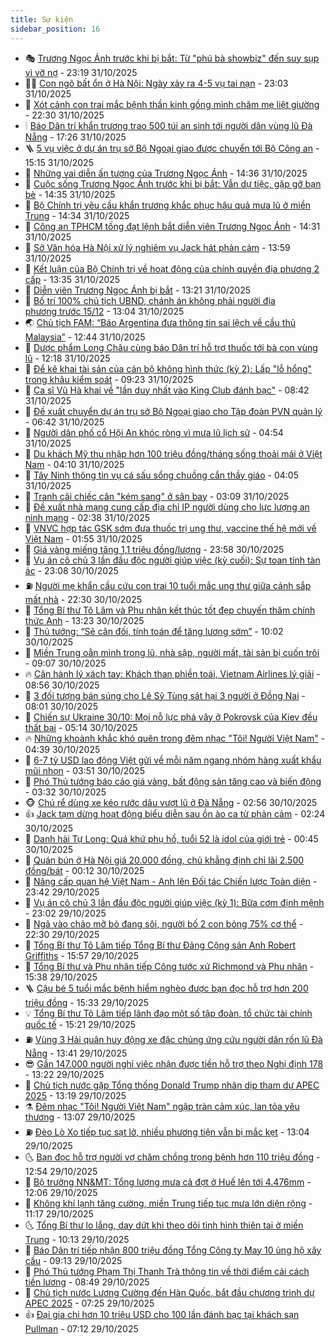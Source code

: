 ```yaml
---
title: Sự kiện
sidebar_position: 16
---
```


<!-- dantri-su-kien:START -->
- 🎭 [Trương Ngọc Ánh trước khi bị bắt: Từ &quot;phú bà showbiz&quot; đến suy sụp vì vỡ nợ](https://dantri.com.vn/giai-tri/truong-ngoc-anh-truoc-khi-bi-bat-tu-phu-ba-showbiz-den-suy-sup-vi-vo-no-20251031211023036.htm) - 23:19 31/10/2025
- 👨‍🏫 [Con ngõ bất ổn ở Hà Nội: Ngày xảy ra 4-5 vụ tai nạn](https://dantri.com.vn/doi-song/con-ngo-bat-on-o-ha-noi-ngay-xay-ra-4-5-vu-tai-nan-20251029191142688.htm) - 23:03 31/10/2025
- 🌮 [Xót cảnh con trai mắc bệnh thần kinh gồng mình chăm mẹ liệt giường](https://dantri.com.vn/tam-long-nhan-ai/xot-canh-con-trai-mac-benh-than-kinh-gong-minh-cham-me-liet-giuong-20251022223653538.htm) - 22:30 31/10/2025
- 🕯 [Báo Dân trí khẩn trương trao 500 túi an sinh tới người dân vùng lũ Đà Nẵng](https://dantri.com.vn/tam-long-nhan-ai/bao-dan-tri-khan-truong-trao-500-tui-an-sinh-toi-nguoi-dan-vung-lu-da-nang-20251031220851109.htm) - 17:26 31/10/2025
- 🪜 [5 vụ việc ở dự án trụ sở Bộ Ngoại giao được chuyển tới Bộ Công an](https://dantri.com.vn/thoi-su/5-vu-viec-o-du-an-tru-so-bo-ngoai-giao-duoc-chuyen-toi-bo-cong-an-20251031220736536.htm) - 15:15 31/10/2025
- 🐘 [Những vai diễn ấn tượng của Trương Ngọc Ánh](https://dantri.com.vn/giai-tri/nhung-vai-dien-an-tuong-cua-truong-ngoc-anh-20251031211145732.htm) - 14:36 31/10/2025
- 🤔 [Cuộc sống Trương Ngọc Ánh trước khi bị bắt: Vẫn dự tiệc, gặp gỡ bạn bè](https://dantri.com.vn/giai-tri/cuoc-song-truong-ngoc-anh-truoc-khi-bi-bat-van-du-tiec-gap-go-ban-be-20251031212321747.htm) - 14:35 31/10/2025
- 🧠 [Bộ Chính trị yêu cầu khẩn trương khắc phục hậu quả mưa lũ ở miền Trung](https://dantri.com.vn/thoi-su/bo-chinh-tri-yeu-cau-khan-truong-khac-phuc-hau-qua-mua-lu-o-mien-trung-20251031212726772.htm) - 14:34 31/10/2025
- 📝 [Công an TPHCM tống đạt lệnh bắt diễn viên Trương Ngọc Ánh](https://dantri.com.vn/phap-luat/cong-an-tphcm-tong-dat-lenh-bat-dien-vien-truong-ngoc-anh-20251031211527983.htm) - 14:31 31/10/2025
- 🦏 [Sở Văn hóa Hà Nội xử lý nghiêm vụ Jack hát phản cảm](https://dantri.com.vn/giai-tri/so-van-hoa-ha-noi-xu-ly-nghiem-vu-jack-hat-phan-cam-20251031204426942.htm) - 13:59 31/10/2025
- 🥰 [Kết luận của Bộ Chính trị về hoạt động của chính quyền địa phương 2 cấp](https://dantri.com.vn/thoi-su/ket-luan-cua-bo-chinh-tri-ve-hoat-dong-cua-chinh-quyen-dia-phuong-2-cap-20251031202204185.htm) - 13:35 31/10/2025
- 🤗 [Diễn viên Trương Ngọc Ánh bị bắt](https://dantri.com.vn/phap-luat/dien-vien-truong-ngoc-anh-bi-bat-20251031201718333.htm) - 13:21 31/10/2025
- 🌈 [Bố trí 100% chủ tịch UBND, chánh án không phải người địa phương trước 15/12](https://dantri.com.vn/thoi-su/bo-tri-100-chu-tich-ubnd-chanh-an-khong-phai-nguoi-dia-phuong-truoc-1512-20251031194930480.htm) - 13:04 31/10/2025
- 🌏 [Chủ tịch FAM: “Báo Argentina đưa thông tin sai lệch về cầu thủ Malaysia”](https://dantri.com.vn/the-thao/chu-tich-fam-bao-argentina-dua-thong-tin-sai-lech-ve-cau-thu-malaysia-20251031182923946.htm) - 12:44 31/10/2025
- 💄 [Dược phẩm Long Châu cùng báo Dân trí hỗ trợ thuốc tới bà con vùng lũ](https://dantri.com.vn/tam-long-nhan-ai/duoc-pham-long-chau-cung-bao-dan-tri-ho-tro-thuoc-toi-ba-con-vung-lu-20251031164452271.htm) - 12:18 31/10/2025
- 👺 [Để kê khai tài sản của cán bộ không hình thức &lpar;kỳ 2&rpar;: Lấp &quot;lỗ hổng&quot; trong khâu kiểm soát](https://dantri.com.vn/thoi-su/de-ke-khai-tai-san-cua-can-bo-khong-hinh-thuc-ky-2-lap-lo-hong-trong-khau-kiem-soat-20251031114812372.htm) - 09:23 31/10/2025
- 👹 [Ca sĩ Vũ Hà khai về &quot;lần duy nhất vào King Club đánh bạc&quot;](https://dantri.com.vn/phap-luat/ca-si-vu-ha-khai-ve-lan-duy-nhat-vao-king-club-danh-bac-20251031153136294.htm) - 08:42 31/10/2025
- 🌊 [Đề xuất chuyển dự án trụ sở Bộ Ngoại giao cho Tập đoàn PVN quản lý](https://dantri.com.vn/thoi-su/de-xuat-chuyen-du-an-tru-so-bo-ngoai-giao-cho-tap-doan-pvn-quan-ly-20251031130613368.htm) - 06:42 31/10/2025
- 🤠 [Người dân phố cổ Hội An khóc ròng vì mưa lũ lịch sử](https://dantri.com.vn/thoi-su/nguoi-dan-pho-co-hoi-an-khoc-rong-vi-mua-lu-lich-su-20251031111820713.htm) - 04:54 31/10/2025
- 🎊 [Du khách Mỹ thu nhập hơn 100 triệu đồng/tháng sống thoải mái ở Việt Nam](https://dantri.com.vn/du-lich/du-khach-my-thu-nhap-hon-100-trieu-dongthang-song-thoai-mai-o-viet-nam-20251031103822427.htm) - 04:10 31/10/2025
- 🐘 [Tây Ninh thông tin vụ cá sấu sổng chuồng cắn thầy giáo](https://dantri.com.vn/thoi-su/tay-ninh-thong-tin-vu-ca-sau-song-chuong-can-thay-giao-20251031105049213.htm) - 04:05 31/10/2025
- 💂 [Tranh cãi chiếc cân &quot;kém sang&quot; ở sân bay](https://dantri.com.vn/du-lich/tranh-cai-chiec-can-kem-sang-o-san-bay-20251030160824329.htm) - 03:09 31/10/2025
- 👹 [Đề xuất nhà mạng cung cấp địa chỉ IP người dùng cho lực lượng an ninh mạng](https://dantri.com.vn/thoi-su/de-xuat-nha-mang-cung-cap-dia-chi-ip-nguoi-dung-cho-luc-luong-an-ninh-mang-20251031091743705.htm) - 02:38 31/10/2025
- 🦒 [VNVC hợp tác GSK sớm đưa thuốc trị ung thư, vaccine thế hệ mới về Việt Nam](https://dantri.com.vn/thoi-su/vnvc-hop-tac-gsk-som-dua-thuoc-tri-ung-thu-vaccine-the-he-moi-ve-viet-nam-20251030121826986.htm) - 01:55 31/10/2025
- 🗽 [Giá vàng miếng tăng 1,1 triệu đồng/lượng](https://dantri.com.vn/kinh-doanh/gia-vang-mieng-tang-11-trieu-dongluong-20251031005206940.htm) - 23:58 30/10/2025
- 💄 [Vụ án cô chủ 3 lần đầu độc người giúp việc &lpar;kỳ cuối&rpar;: Sự toan tính tàn ác](https://dantri.com.vn/phap-luat/vu-an-co-chu-3-lan-dau-doc-nguoi-giup-viec-ky-cuoi-su-toan-tinh-tan-ac-20251031042543787.htm) - 23:08 30/10/2025
- ⛽️ [Người mẹ khẩn cầu cứu con trai 10 tuổi mắc ung thư giữa cảnh sắp mất nhà](https://dantri.com.vn/tam-long-nhan-ai/nguoi-me-khan-cau-cuu-con-trai-10-tuoi-mac-ung-thu-giua-canh-sap-mat-nha-20251021101904084.htm) - 22:30 30/10/2025
- 🥷 [Tổng Bí thư Tô Lâm và Phu nhân kết thúc tốt đẹp chuyến thăm chính thức Anh](https://dantri.com.vn/thoi-su/tong-bi-thu-to-lam-va-phu-nhan-ket-thuc-tot-dep-chuyen-tham-chinh-thuc-anh-20251030202327634.htm) - 13:23 30/10/2025
- 🤖 [Thủ tướng: “Sẽ cân đối, tính toán để tăng lương sớm”](https://dantri.com.vn/thoi-su/thu-tuong-se-can-doi-tinh-toan-de-tang-luong-som-20251030165227915.htm) - 10:02 30/10/2025
- 🌊 [Miền Trung oằn mình trong lũ, nhà sập, người mất, tài sản bị cuốn trôi](https://dantri.com.vn/tam-long-nhan-ai/mien-trung-oan-minh-trong-lu-nha-sap-nguoi-mat-tai-san-bi-cuon-troi-20251030131939283.htm) - 09:07 30/10/2025
- 🔥 [Cân hành lý xách tay: Khách than phiền toái, Vietnam Airlines lý giải](https://dantri.com.vn/kinh-doanh/can-hanh-ly-xach-tay-khach-than-phien-toai-vietnam-airlines-ly-giai-20251030121034331.htm) - 08:56 30/10/2025
- 🦏 [3 đối tượng bán súng cho Lê Sỹ Tùng sát hại 3 người ở Đồng Nai](https://dantri.com.vn/phap-luat/3-doi-tuong-ban-sung-cho-le-sy-tung-sat-hai-3-nguoi-o-dong-nai-20251030143019675.htm) - 08:01 30/10/2025
- 🐘 [Chiến sự Ukraine 30/10: Mọi nỗ lực phá vây ở Pokrovsk của Kiev đều thất bại](https://dantri.com.vn/the-gioi/chien-su-ukraine-3010-moi-no-luc-pha-vay-o-pokrovsk-cua-kiev-deu-that-bai-20251030115832733.htm) - 05:14 30/10/2025
- 🔥 [Những khoảnh khắc khó quên trong đêm nhạc &quot;Tôi! Người Việt Nam&quot;](https://dantri.com.vn/giai-tri/nhung-khoanh-khac-kho-quen-trong-dem-nhac-toi-nguoi-viet-nam-20251030101514899.htm) - 04:39 30/10/2025
- 💼 [6-7 tỷ USD lao động Việt gửi về mỗi năm ngang nhóm hàng xuất khẩu mũi nhọn](https://dantri.com.vn/lao-dong-viec-lam/6-7-ty-usd-lao-dong-viet-gui-ve-moi-nam-ngang-nhom-hang-xuat-khau-mui-nhon-20251030100340533.htm) - 03:51 30/10/2025
- 🚀 [Phó Thủ tướng báo cáo giá vàng, bất động sản tăng cao và biến động](https://dantri.com.vn/thoi-su/pho-thu-tuong-bao-cao-gia-vang-bat-dong-san-tang-cao-va-bien-dong-20251030101958987.htm) - 03:32 30/10/2025
- 🐵 [Chú rể dùng xe kéo rước dâu vượt lũ ở Đà Nẵng](https://dantri.com.vn/doi-song/chu-re-dung-xe-keo-ruoc-dau-vuot-lu-o-da-nang-20251030073118382.htm) - 02:56 30/10/2025
- 👍 [Jack tạm dừng hoạt động biểu diễn sau ồn ào ca từ phản cảm](https://dantri.com.vn/giai-tri/jack-tam-dung-hoat-dong-bieu-dien-sau-on-ao-ca-tu-phan-cam-20251030091739780.htm) - 02:24 30/10/2025
- 🚦 [Danh hài Tự Long: Quá khứ phụ hồ, tuổi 52 là idol của giới trẻ](https://dantri.com.vn/giai-tri/danh-hai-tu-long-qua-khu-phu-ho-tuoi-52-la-idol-cua-gioi-tre-20251030065830909.htm) - 00:45 30/10/2025
- 🥸 [Quán bún ở Hà Nội giá 20.000 đồng, chủ khẳng định chỉ lãi 2.500 đồng/bát](https://dantri.com.vn/du-lich/quan-bun-o-ha-noi-gia-20000-dong-chu-khang-dinh-chi-lai-2500-dongbat-20251029211347248.htm) - 00:12 30/10/2025
- 🥷 [Nâng cấp quan hệ Việt Nam - Anh lên Đối tác Chiến lược Toàn diện](https://dantri.com.vn/thoi-su/nang-cap-quan-he-viet-nam-anh-len-doi-tac-chien-luoc-toan-dien-20251030064159709.htm) - 23:42 29/10/2025
- 🤡 [Vụ án cô chủ 3 lần đầu độc người giúp việc &lpar;kỳ 1&rpar;: Bữa cơm định mệnh](https://dantri.com.vn/phap-luat/vu-an-co-chu-3-lan-dau-doc-nguoi-giup-viec-ky-1-bua-com-dinh-menh-20251030055200101.htm) - 23:02 29/10/2025
- 🥳 [Ngã vào chảo mỡ bò đang sôi, người bố 2 con bỏng 75% cơ thể](https://dantri.com.vn/tam-long-nhan-ai/nga-vao-chao-mo-bo-dang-soi-nguoi-bo-2-con-bong-75-co-the-20251023164339984.htm) - 22:30 29/10/2025
- 🤩 [Tổng Bí thư Tô Lâm tiếp Tổng Bí thư Đảng Cộng sản Anh Robert Griffiths](https://dantri.com.vn/thoi-su/tong-bi-thu-to-lam-tiep-tong-bi-thu-dang-cong-san-anh-robert-griffiths-20251029225703881.htm) - 15:57 29/10/2025
- 🎡 [Tổng Bí thư và Phu nhân tiếp Công tước xứ Richmond và Phu nhân](https://dantri.com.vn/thoi-su/tong-bi-thu-va-phu-nhan-tiep-cong-tuoc-xu-richmond-va-phu-nhan-20251029222903584.htm) - 15:38 29/10/2025
- 🪜 [Cậu bé 5 tuổi mắc bệnh hiểm nghèo được bạn đọc hỗ trợ hơn 200 triệu đồng](https://dantri.com.vn/tam-long-nhan-ai/cau-be-5-tuoi-mac-benh-hiem-ngheo-duoc-ban-doc-ho-tro-hon-200-trieu-dong-20251029211604357.htm) - 15:33 29/10/2025
- 💡 [Tổng Bí thư Tô Lâm tiếp lãnh đạo một số tập đoàn, tổ chức tài chính quốc tế](https://dantri.com.vn/thoi-su/tong-bi-thu-to-lam-tiep-lanh-dao-mot-so-tap-doan-to-chuc-tai-chinh-quoc-te-20251029222118424.htm) - 15:21 29/10/2025
- ⛽️ [Vùng 3 Hải quân huy động xe đặc chủng ứng cứu người dân rốn lũ Đà Nẵng](https://dantri.com.vn/thoi-su/vung-3-hai-quan-huy-dong-xe-dac-chung-ung-cuu-nguoi-dan-ron-lu-da-nang-20251029200658491.htm) - 13:41 29/10/2025
- 😎 [Gần 147.000 người nghỉ việc nhận được tiền hỗ trợ theo Nghị định 178](https://dantri.com.vn/thoi-su/gan-147000-nguoi-nghi-viec-nhan-duoc-tien-ho-tro-theo-nghi-dinh-178-20251029200746979.htm) - 13:22 29/10/2025
- 🗽 [Chủ tịch nước gặp Tổng thống Donald Trump nhân dịp tham dự APEC 2025](https://dantri.com.vn/thoi-su/chu-tich-nuoc-gap-tong-thong-donald-trump-nhan-dip-tham-du-apec-2025-20251029201942233.htm) - 13:19 29/10/2025
- ⚗️ [Đêm nhạc &quot;Tôi! Người Việt Nam&quot; ngập tràn cảm xúc, lan tỏa yêu thương](https://dantri.com.vn/giai-tri/dem-nhac-toi-nguoi-viet-nam-ngap-tran-cam-xuc-lan-toa-yeu-thuong-20251029190939810.htm) - 13:07 29/10/2025
- ⛽️ [Đèo Lò Xo tiếp tục sạt lở, nhiều phương tiện vẫn bị mắc kẹt](https://dantri.com.vn/thoi-su/deo-lo-xo-tiep-tuc-sat-lo-nhieu-phuong-tien-van-bi-mac-ket-20251029172218519.htm) - 13:04 29/10/2025
- 🌜 [Bạn đọc hỗ trợ người vợ chăm chồng trọng bệnh hơn 110 triệu đồng](https://dantri.com.vn/tam-long-nhan-ai/ban-doc-ho-tro-nguoi-vo-cham-chong-trong-benh-hon-110-trieu-dong-20251029154225781.htm) - 12:54 29/10/2025
- 🦩 [Bộ trưởng NN&amp;MT: Tổng lượng mưa cả đợt ở Huế lên tới 4.476mm](https://dantri.com.vn/thoi-su/bo-truong-nnmt-tong-luong-mua-ca-dot-o-hue-len-toi-4476mm-20251029184936890.htm) - 12:06 29/10/2025
- 🦒 [Không khí lạnh tăng cường, miền Trung tiếp tục mưa lớn diện rộng](https://dantri.com.vn/thoi-su/khong-khi-lanh-tang-cuong-mien-trung-tiep-tuc-mua-lon-dien-rong-20251029181246050.htm) - 11:17 29/10/2025
- 🌜 [Tổng Bí thư lo lắng, day dứt khi theo dõi tình hình thiên tai ở miền Trung](https://dantri.com.vn/thoi-su/tong-bi-thu-lo-lang-day-dut-khi-theo-doi-tinh-hinh-thien-tai-o-mien-trung-20251029170640284.htm) - 10:13 29/10/2025
- 🐎 [Báo Dân trí tiếp nhận 800 triệu đồng Tổng Công ty May 10 ủng hộ xây cầu](https://dantri.com.vn/tam-long-nhan-ai/bao-dan-tri-tiep-nhan-800-trieu-dong-tong-cong-ty-may-10-ung-ho-xay-cau-20251029142016959.htm) - 09:13 29/10/2025
- 🌋 [Phó Thủ tướng Phạm Thị Thanh Trà thông tin về thời điểm cải cách tiền lương](https://dantri.com.vn/thoi-su/pho-thu-tuong-pham-thi-thanh-tra-thong-tin-ve-thoi-diem-cai-cach-tien-luong-20251029151723091.htm) - 08:49 29/10/2025
- 🧰 [Chủ tịch nước Lương Cường đến Hàn Quốc, bắt đầu chương trình dự APEC 2025](https://dantri.com.vn/thoi-su/chu-tich-nuoc-luong-cuong-den-han-quoc-bat-dau-chuong-trinh-du-apec-2025-20251029142444615.htm) - 07:25 29/10/2025
- 👍 [Đại gia chi hơn 10 triệu USD cho 100 lần đánh bạc tại khách sạn Pullman](https://dantri.com.vn/phap-luat/dai-gia-chi-hon-10-trieu-usd-cho-100-lan-danh-bac-tai-khach-san-pullman-20251029135807576.htm) - 07:12 29/10/2025<!-- dantri-su-kien:END -->

